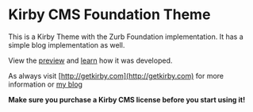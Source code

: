 # Kirby CMS Foundation Theme

This is a Kirby Theme with the Zurb Foundation implementation. It has a simple blog implementation as well. 

View the [preview](http://antjan.us/post) and [learn](http://antjanus.com/blog/web-development-tutorials/kirby-cms-theme-zurb-foundation/) how it was developed.

As always visit [http://getkirby.com](http://getkirby.com) for more information or [my blog](http://antjanus.com)

**Make sure you purchase a Kirby CMS license before you start using it!**